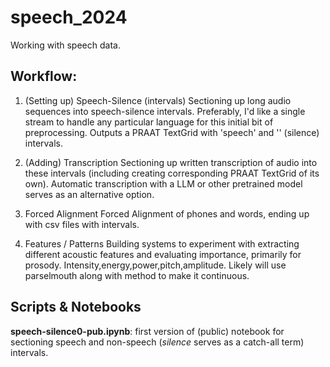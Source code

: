 # speech_2024

Working with speech data. 

## Workflow:

1. (Setting up) Speech-Silence (intervals)
  Sectioning up long audio sequences into speech-silence intervals.
   Preferably, I'd like a single stream to handle any particular language for this initial bit of preprocessing.
   Outputs a PRAAT TextGrid with 'speech' and '' (silence) intervals.
   
3. (Adding) Transcription
   Sectioning up written transcription of audio into these intervals (including creating corresponding PRAAT TextGrid of its own).
   Automatic transcription with a LLM or other pretrained model serves as an alternative option.
   
5. Forced Alignment
   Forced Alignment of phones and words, ending up with csv files with intervals.
   
7. Features / Patterns
   Building systems to experiment with extracting different acoustic features and evaluating importance, primarily for prosody.
   Intensity,energy,power,pitch,amplitude. Likely will use parselmouth along with method to make it continuous.

## Scripts & Notebooks

**speech-silence0-pub.ipynb**: first version of (public) notebook for sectioning speech and non-speech (*silence* serves as a catch-all term) intervals.







